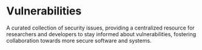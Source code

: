 # Vulnerabilities
A curated collection of security issues, providing a centralized resource for researchers and developers to stay informed about vulnerabilities, fostering collaboration towards more secure software and systems.

